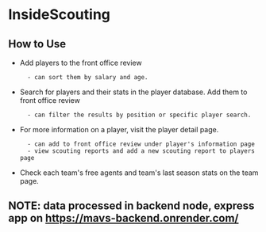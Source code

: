 # InsideScouting

## How to Use

- Add players to the front office review  

        - can sort them by salary and age.
- Search for players and their stats in the player database. Add them to front office review

        - can filter the results by position or specific player search.
- For more information on a player, visit the player detail page.

        - can add to front office review under player's information page
        - view scouting reports and add a new scouting report to players page   
- Check each team's free agents and team's last season stats on the team page.


## NOTE: data processed in backend node, express app on https://mavs-backend.onrender.com/
